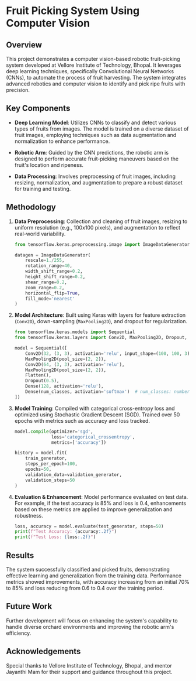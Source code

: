 # Fruit Picking System Using Computer Vision

## Overview

This project demonstrates a computer vision-based robotic fruit-picking system developed at Vellore Institute of Technology, Bhopal. It leverages deep learning techniques, specifically Convolutional Neural Networks (CNNs), to automate the process of fruit harvesting. The system integrates advanced robotics and computer vision to identify and pick ripe fruits with precision.

## Key Components

- **Deep Learning Model**: Utilizes CNNs to classify and detect various types of fruits from images. The model is trained on a diverse dataset of fruit images, employing techniques such as data augmentation and normalization to enhance performance.

- **Robotic Arm**: Guided by the CNN predictions, the robotic arm is designed to perform accurate fruit-picking maneuvers based on the fruit's location and ripeness.

- **Data Processing**: Involves preprocessing of fruit images, including resizing, normalization, and augmentation to prepare a robust dataset for training and testing.

## Methodology

1. **Data Preprocessing**: Collection and cleaning of fruit images, resizing to uniform resolution (e.g., 100x100 pixels), and augmentation to reflect real-world variability.

    ```python
    from tensorflow.keras.preprocessing.image import ImageDataGenerator

    datagen = ImageDataGenerator(
        rescale=1./255,
        rotation_range=40,
        width_shift_range=0.2,
        height_shift_range=0.2,
        shear_range=0.2,
        zoom_range=0.2,
        horizontal_flip=True,
        fill_mode='nearest'
    )
    ```

2. **Model Architecture**: Built using Keras with layers for feature extraction (`Conv2D`), down-sampling (`MaxPooling2D`), and dropout for regularization.

    ```python
    from tensorflow.keras.models import Sequential
    from tensorflow.keras.layers import Conv2D, MaxPooling2D, Dropout, Flatten, Dense

    model = Sequential([
        Conv2D(32, (3, 3), activation='relu', input_shape=(100, 100, 3)),
        MaxPooling2D(pool_size=(2, 2)),
        Conv2D(64, (3, 3), activation='relu'),
        MaxPooling2D(pool_size=(2, 2)),
        Flatten(),
        Dropout(0.5),
        Dense(128, activation='relu'),
        Dense(num_classes, activation='softmax')  # num_classes: number of fruit categories
    ])
    ```

3. **Model Training**: Compiled with categorical cross-entropy loss and optimized using Stochastic Gradient Descent (SGD). Trained over 50 epochs with metrics such as accuracy and loss tracked.

    ```python
    model.compile(optimizer='sgd',
                  loss='categorical_crossentropy',
                  metrics=['accuracy'])

    history = model.fit(
        train_generator,
        steps_per_epoch=100,
        epochs=50,
        validation_data=validation_generator,
        validation_steps=50
    )
    ```

4. **Evaluation & Enhancement**: Model performance evaluated on test data. For example, if the test accuracy is 85% and loss is 0.4, enhancements based on these metrics are applied to improve generalization and robustness.

    ```python
    loss, accuracy = model.evaluate(test_generator, steps=50)
    print(f"Test Accuracy: {accuracy:.2f}")
    print(f"Test Loss: {loss:.2f}")
    ```

## Results

The system successfully classified and picked fruits, demonstrating effective learning and generalization from the training data. Performance metrics showed improvements, with accuracy increasing from an initial 70% to 85% and loss reducing from 0.6 to 0.4 over the training period.

## Future Work

Further development will focus on enhancing the system's capability to handle diverse orchard environments and improving the robotic arm's efficiency.

## Acknowledgements

Special thanks to Vellore Institute of Technology, Bhopal, and mentor Jayanthi Mam for their support and guidance throughout this project.
